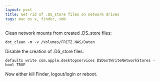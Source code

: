 ```yaml
---
layout: post
title: Get rid of .DS_store files on network drives
tags: mac os x, finder, smb
---
```


Clean network mounts from created .DS_store files:

```
dot_clean -m -v /Volumes/FRITZ.NAS/Daten
```

Disable the creation of .DS_store files:

```
defaults write com.apple.desktopservices DSDontWriteNetworkStores -bool TRUE
```

Now either kill Finder, logout/login or reboot.
